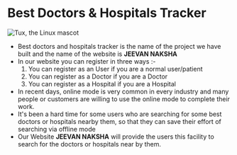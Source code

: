 # Best Doctors & Hospitals Tracker 
![Tux, the Linux mascot](images/image1.jpeg)
* Best doctors and hospitals tracker is the name of the project we have built and the name of the website is **JEEVAN NAKSHA**
* In our website you can register in three ways :-
   1. You can register as an User if you are a normal user/patient
   2. You can register as a Doctor if you are a Doctor
   3. You can register as a Hospital if you are a Hospital
* In recent days, online mode is very common in every industry and many people or customers are willing to use the online mode to complete their work.
* It's been a hard time for some users who are searching for some best doctors or hospitals nearby them, so that they can save their effort of searching via offline mode
* Our Website **JEEVAN NAKSHA** will provide the users this facility to search for the doctors or hospitals near by them.
